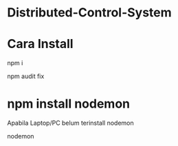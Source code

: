 # Distributed-Control-System

# Cara Install
npm i

npm audit fix

# npm install nodemon
Apabila Laptop/PC belum terinstall nodemon

nodemon
